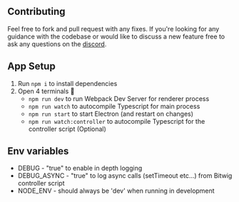 ## Contributing

Feel free to fork and pull request with any fixes. If you're looking for any guidance with the codebase or would like to discuss a new feature free to ask any questions on the [discord](https://discord.gg/6Wetp3ZsKv).

## App Setup

1. Run `npm i` to install dependencies
2. Open 4 terminals 🤖
    - `npm run dev` to run Webpack Dev Server for renderer process
    - `npm run watch` to autocompile Typescript for main process
    - `npm run start` to start Electron (and restart on changes)
    - `npm run watch:controller` to autocompile Typescript for the controller script (Optional)

## Env variables

- DEBUG - "true" to enable in depth logging
- DEBUG_ASYNC - "true" to log async calls (setTimeout etc...) from Bitwig controller script
- NODE_ENV - should always be 'dev' when running in development